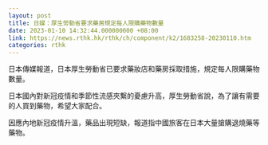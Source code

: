 ```yaml
---
layout: post
title: 日媒：厚生勞動省要求藥房規定每人限購藥物數量
date: 2023-01-10 14:32:44.000000000 +08:00
link: https://news.rthk.hk/rthk/ch/component/k2/1683258-20230110.htm
categories: rthk
---
```


日本傳媒報道，日本厚生勞動省已要求藥妝店和藥房採取措施，規定每人限購藥物數量。

日本國內對新冠疫情和季節性流感夾繫的憂慮升高，厚生勞動省說，為了讓有需要的人買到藥物，希望大家配合。

因應內地新冠疫情升溫，藥品出現短缺，報道指中國旅客在日本大量搶購退燒藥等藥物。
